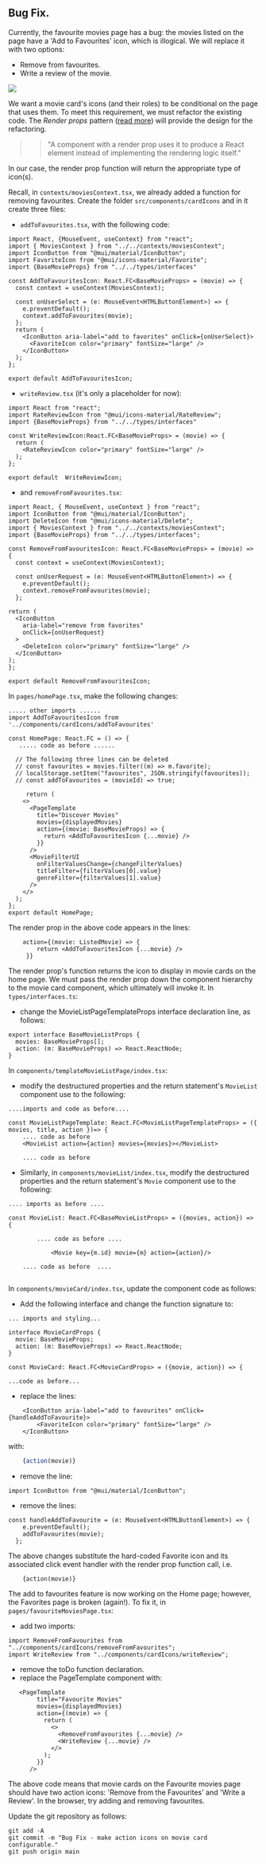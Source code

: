 ## Bug Fix.

Currently, the favourite movies page has a bug: the movies listed on the page have a 'Add to Favourites' icon, which is illogical. We will replace it with two options:

- Remove from favourites.
- Write a review of the movie.

![][favcard]

We want a movie card's icons (and their roles) to be conditional on the page that uses them. To meet this requirement, we must refactor the existing code. The _Render props_ pattern ([read more][renderprop]) will provide the design for the refactoring.

> > "A component with a render prop uses it to produce a React element  instead of implementing the rendering logic itself."

In our case, the render prop function will return the appropriate type of icon(s).

Recall, in `contexts/moviesContext.tsx`, we already added a function for removing favourites. Create the folder `src/components/cardIcons` and in it create three files:

- `addToFavourites.tsx`, with the following code:

```tsx
import React, {MouseEvent, useContext} from "react";
import { MoviesContext } from "../../contexts/moviesContext";
import IconButton from "@mui/material/IconButton";
import FavoriteIcon from "@mui/icons-material/Favorite";
import {BaseMovieProps} from "../../types/interfaces"

const AddToFavouritesIcon: React.FC<BaseMovieProps> = (movie) => {
  const context = useContext(MoviesContext);

  const onUserSelect = (e: MouseEvent<HTMLButtonElement>) => {
    e.preventDefault();
    context.addToFavourites(movie);
  };
  return (
    <IconButton aria-label="add to favorites" onClick={onUserSelect}>
      <FavoriteIcon color="primary" fontSize="large" />
    </IconButton>
  );
};

export default AddToFavouritesIcon;
```

- `writeReview.tsx` (it's only a placeholder for now):

```tsx
import React from "react";
import RateReviewIcon from "@mui/icons-material/RateReview";
import {BaseMovieProps} from "../../types/interfaces"

const WriteReviewIcon:React.FC<BaseMovieProps> = (movie) => {
  return (
    <RateReviewIcon color="primary" fontSize="large" />
  );
};

export default  WriteReviewIcon;
```

- and `removeFromFavourites.tsx`:

```tsx
import React, { MouseEvent, useContext } from "react";
import IconButton from "@mui/material/IconButton";
import DeleteIcon from "@mui/icons-material/Delete";
import { MoviesContext } from "../../contexts/moviesContext";
import {BaseMovieProps} from "../../types/interfaces";

const RemoveFromFavouritesIcon: React.FC<BaseMovieProps> = (movie) => {
  const context = useContext(MoviesContext);

  const onUserRequest = (e: MouseEvent<HTMLButtonElement>) => {
    e.preventDefault();
    context.removeFromFavourites(movie);
  };

return (
  <IconButton
    aria-label="remove from favorites"
    onClick={onUserRequest}
  >
    <DeleteIcon color="primary" fontSize="large" />
  </IconButton>
);
};

export default RemoveFromFavouritesIcon;
```
In `pages/homePage.tsx`, make the following changes:

```tsx
..... other imports ......
import AddToFavouritesIcon from '../components/cardIcons/addToFavourites'

const HomePage: React.FC = () => {
   ..... code as before ......

  // The following three lines can be deleted
  // const favourites = movies.filter((m) => m.favorite);
  // localStorage.setItem("favourites", JSON.stringify(favourites));
  // const addToFavourites = (movieId) => true;

     return (
    <>
      <PageTemplate
        title="Discover Movies"
        movies={displayedMovies}
        action={(movie: BaseMovieProps) => {
          return <AddToFavouritesIcon {...movie} />
        }}
      />
      <MovieFilterUI
        onFilterValuesChange={changeFilterValues}
        titleFilter={filterValues[0].value}
        genreFilter={filterValues[1].value}
      />
    </>
  );
};
export default HomePage;
```
The render prop in the above code appears in the lines:
```tsx
    action={(movie: ListedMovie) => {
        return <AddToFavouritesIcon {...movie} />
     }}
```
The render prop's function returns the icon to display in movie cards on the home page. We must pass the render prop down the component hierarchy to the movie card component, which ultimately will invoke it. In `types/interfaces.ts`:

- change the MovieListPageTemplateProps interface declaration line, as follows:

```tsx
export interface BaseMovieListProps {
  movies: BaseMovieProps[];
  action: (m: BaseMovieProps) => React.ReactNode;
}
```

In `components/templateMovieListPage/index.tsx`:

- modify the   destructured properties and the return statement's `MovieList` component use to the following:

```tsx
....imports and code as before....

const MovieListPageTemplate: React.FC<MovieListPageTemplateProps> = ({ movies, title, action })=> {
	.... code as before
	<MovieList action={action} movies={movies}></MovieList>

	.... code as before

```
+ Similarly, in `components/movieList/index.tsx`, modify the  destructured properties and the return statement's `Movie` component use to the following:

```tsx
.... imports as before ....

const MovieList: React.FC<BaseMovieListProps> = ({movies, action}) => {
    
    	.... code as before ....
        
			<Movie key={m.id} movie={m} action={action}/>

	.... code as before  ....
    
```
In `components/movieCard/index.tsx`, update the component code as follows:

+ Add the following interface and change the function signature to:



~~~tsx
... imports and styling...

interface MovieCardProps {
  movie: BaseMovieProps;
  action: (m: BaseMovieProps) => React.ReactNode;
}

const MovieCard: React.FC<MovieCardProps> = ({movie, action}) => {

...code as before...
~~~

+ replace the lines:
~~~tsx
    <IconButton aria-label="add to favourites" onClick={handleAddToFavourite}>
        <FavoriteIcon color="primary" fontSize="large" />
    </IconButton>
~~~
with:
~~~ts
    {action(movie)}
~~~
+ remove the line:
~~~
import IconButton from "@mui/material/IconButton";
~~~
+ remove the lines:
~~~tsx
const handleAddToFavourite = (e: MouseEvent<HTMLButtonElement>) => {
    e.preventDefault();
    addToFavourites(movie);
  };
~~~

The above changes substitute the hard-coded Favorite icon and its associated click event handler with the render prop function call, i.e.
```
    {action(movie)}
```
The add to favourites feature is now working on the Home page; however, the Favorites page is broken (again!). To fix it, in `pages/favouriteMoviesPage.tsx`:

+ add two imports:
~~~tsx
import RemoveFromFavourites from "../components/cardIcons/removeFromFavourites";
import WriteReview from "../components/cardIcons/writeReview";
~~~
+ remove the toDo function declaration.
+ replace the PageTemplate component with:
~~~tsx
   <PageTemplate
        title="Favourite Movies"
        movies={displayedMovies}
        action={(movie) => {
          return (
            <>
              <RemoveFromFavourites {...movie} />
              <WriteReview {...movie} />
            </>
          );
        }}
      />
~~~
The above code means that movie cards on the Favourite movies page should have two action icons: 'Remove from the Favourites' and 'Write a Review'. In the browser, try adding and removing favourites.

Update the git repository as follows:

```
git add -A
git commit -m "Bug Fix - make action icons on movie card configurable."
git push origin main
```

[renderprop]: https://react.dev/reference/react/cloneElement#passing-data-with-a-render-prop
[reviewbutton]: ./img/reviewbutton.png
[favcard]: ./img/favcard.png
